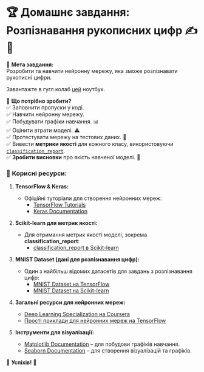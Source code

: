 # 🏆 Домашнє завдання: Розпізнавання рукописних цифр ✍️🔢

🎯 **Мета завдання:**  
Розробити та навчити нейронну мережу, яка зможе розпізнавати рукописні цифри.

Завантажте в гугл колаб [цей](https://drive.google.com/file/d/10-gPf1AeEKXKOlZq9ItbKRo8gtmtNiDV/view) ноутбук. 

📌 **Що потрібно зробити?**  
✅ Заповнити пропуски у коді.  
✅ Навчити нейронну мережу.  
✅ Побудувати графіки навчання. 📊  
✅ Оцінити втрати моделі. ⚠️  
✅ Протестувати мережу на тестових даних. 🧪  
✅ Вивести **метрики якості** для кожного класу, використовуючи [`classification_report`](https://scikit-learn.org/stable/modules/generated/sklearn.metrics.classification_report.html).  
✅ **Зробити висновки** про якість навченої моделі. 📝  

### 🔗 **Корисні ресурси:**

1. **TensorFlow & Keras:**
   - Офіційні туторіали для створення нейронних мереж:
     - [TensorFlow Tutorials](https://www.tensorflow.org/tutorials)
     - [Keras Documentation](https://keras.io/)
   
2. **Scikit-learn для метрик якості:**
   - Для отримання метрик якості моделі, зокрема **classification_report**:
     - [classification_report в Scikit-learn](https://scikit-learn.org/stable/modules/generated/sklearn.metrics.classification_report.html)

3. **MNIST Dataset (дані для розпізнавання цифр):**
   - Один з найбільш відомих датасетів для завдань з розпізнавання цифр:
     - [MNIST Dataset на TensorFlow](https://www.tensorflow.org/datasets/community_catalog/huggingface/mnist)
     - [MNIST Dataset на Scikit-learn](https://scikit-learn.org/stable/modules/generated/sklearn.datasets.fetch_openml.html)

4. **Загальні ресурси для нейронних мереж:**
   - [Deep Learning Specialization на Coursera](https://www.coursera.org/specializations/deep-learning)
   - [Прості приклади для нейронних мереж на TensorFlow](https://www.tensorflow.org/tutorials/keras/classification)

5. **Інструменти для візуалізації:**
   - [Matplotlib Documentation](https://matplotlib.org/stable/contents.html) – для побудови графіків навчання.
   - [Seaborn Documentation](https://seaborn.pydata.org/) – для створення візуалізацій та графіків.


🚀 **Успіхів!** 🚀  
